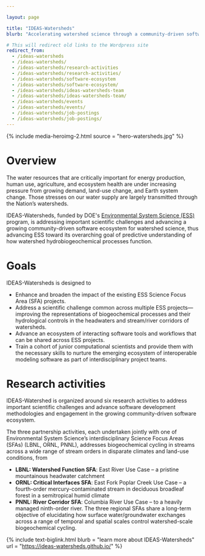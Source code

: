 ```yaml
---

layout: page

title: "IDEAS-Watersheds"
blurb: "Accelerating watershed science through a community-driven software ecosystem"

# This will redirect old links to the Wordpress site
redirect_from: 
  - /ideas-watersheds
  - /ideas-watersheds/
  - /ideas-watersheds/research-activities
  - /ideas-watersheds/research-activities/
  - /ideas-watersheds/software-ecosystem
  - /ideas-watersheds/software-ecosystem/
  - /ideas-watersheds/ideas-watersheds-team
  - /ideas-watersheds/ideas-watersheds-team/
  - /ideas-watersheds/events
  - /ideas-watersheds/events/
  - /ideas-watersheds/job-postings
  - /ideas-watersheds/job-postings/
---
```


{%  include media-heroimg-2.html 
    source = "hero-watersheds.jpg"
%}

# Overview

The water resources that are critically important for energy production, human use, agriculture, and ecosystem health are under increasing pressure from growing demand, land-use change, and Earth system change. Those stresses on our water supply are largely transmitted through the Nation’s watersheds.

IDEAS-Watersheds, funded by DOE's [Environmental System Science (ESS)](https://ess.science.energy.gov) program, is addressing important scientific challenges and advancing a growing community-driven software ecosystem for watershed science, thus advancing ESS toward its overarching goal of predictive understanding of how watershed hydrobiogeochemical processes function.

# Goals

IDEAS-Watersheds is designed to

- Enhance and broaden the impact of the existing ESS Science Focus Area (SFA) projects.
- Address a scientific challenge common across multiple ESS projects—improving the representations of biogeochemical processes and their hydrological controls in the headwaters and stream/river corridors of watersheds.
- Advance an ecosystem of interacting software tools and workflows that can be shared across ESS projects.
- Train a cohort of junior computational scientists and provide them with the necessary skills to nurture the emerging ecosystem of interoperable modeling software as part of interdisciplinary project teams.

# Research activities

IDEAS-Watershed is organized around six research activities to address important scientific challenges and advance software development methodologies and engagement in the growing community-driven software ecosystem.

The three partnership activities, each undertaken jointly with one of Environmental System Science’s interdisciplinary Science Focus Areas (SFAs) (LBNL, ORNL, PNNL), addresses biogeochemical cycling in streams across a wide range of stream orders in disparate climates and land-use conditions, from

- **LBNL: Watershed Function SFA**: East River Use Case – a pristine mountainous headwater catchment
- **ORNL: Critical Interfaces SFA**: East Fork Poplar Creek Use Case – a fourth-order mercury-contaminated stream in deciduous broadleaf forest in a semitropical humid climate
- **PNNL: River Corridor SFA**: Columbia River Use Case – to a heavily managed ninth-order river.
The three regional SFAs share a long-term objective of elucidating how surface water/groundwater exchanges across a range of temporal and spatial scales control watershed-scale biogeochemical cycling.


{% 	include text-biglink.html
		blurb = "learn more about IDEAS-Watersheds"
		url = "https://ideas-watersheds.github.io/"
%}
